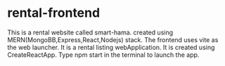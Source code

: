 # rental-frontend
This is a rental website called smart-hama.
created using MERN(MongoBB,Express,React,Nodejs) stack.
The frontend uses vite as the web launcher.
It is a rental listing webApplication.
It is created using CreateReactApp.
Type npm start in the terminal to launch the app.
